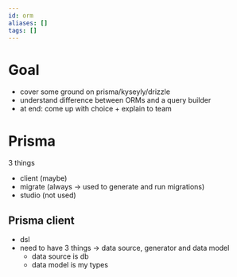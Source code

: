 ```yaml
---
id: orm
aliases: []
tags: []
---
```


# Goal 
- cover some ground on prisma/kyseyly/drizzle 
- understand difference between ORMs and a query builder 
- at end: come up with choice + explain to team


# Prisma 
3 things 
- client (maybe)
- migrate (always -> used to generate and run migrations)
- studio (not used)

## Prisma client
- dsl 
- need to have 3 things -> data source, generator and data model
  - data source is db 
  - data model is my types
  
